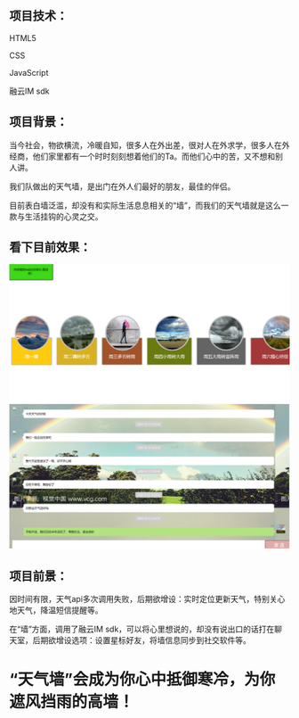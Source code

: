 ## 项目技术：

HTML5

CSS

JavaScript

融云IM sdk

## 项目背景：

当今社会，物欲横流，冷暖自知，很多人在外出差，很对人在外求学，很多人在外经商，他们家里都有一个时时刻刻想着他们的Ta。而他们心中的苦，又不想和别人讲。

我们队做出的天气墙，是出门在外人们最好的朋友，最佳的伴侣。

目前表白墙泛滥，却没有和实际生活息息相关的“墙”，而我们的天气墙就是这么一款与生活挂钩的心灵之交。

## 看下目前效果：

<img src="2.png">

<img src="1.png">

## 项目前景：

因时间有限，天气api多次调用失败，后期欲增设：实时定位更新天气，特别关心地天气，降温短信提醒等。

在“墙”方面，调用了融云IM sdk，可以将心里想说的，却没有说出口的话打在聊天室，后期欲增设选项：设置星标好友，将墙信息同步到社交软件等。



# “天气墙”会成为你心中抵御寒冷，为你遮风挡雨的高墙！
